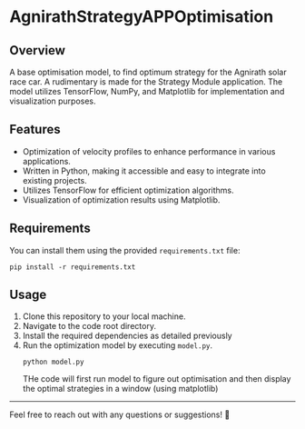 # AgnirathStrategyAPPOptimisation

## Overview
A base optimisation model, to find optimum strategy for the Agnirath solar race car. A rudimentary is made for the Strategy Module application. The model utilizes TensorFlow, NumPy, and Matplotlib for implementation and visualization purposes. 

## Features
- Optimization of velocity profiles to enhance performance in various applications.
- Written in Python, making it accessible and easy to integrate into existing projects.
- Utilizes TensorFlow for efficient optimization algorithms.
- Visualization of optimization results using Matplotlib.

## Requirements
You can install them using the provided `requirements.txt` file:
```
pip install -r requirements.txt
```

## Usage
1. Clone this repository to your local machine.
2. Navigate to the code root directory.
3. Install the required dependencies as detailed previously
4. Run the optimization model by executing `model.py`.
   ```
   python model.py
   ```
   THe code will first run model to figure out optimisation and then display the optimal strategies in a window (using matplotlib)

---
Feel free to reach out with any questions or suggestions! 🚀